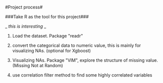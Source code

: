 #Project process#

###Take R as the tool for this project###

_ _this is interesting_ _ 

1. Load the dataset. Package "readr"

2. convert the categorical data to numeric value, this is mainly for visualizing NAs. (optional for Xgboost)

3. Visualizing NAs. Package "VIM", explore the structure of missing value. (Missing Not at Random)

4. use correlation filter method to find some highly correlated variables




